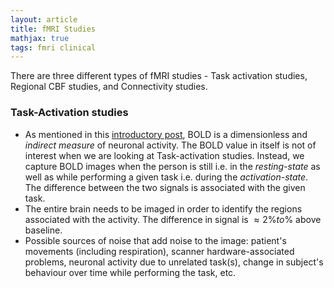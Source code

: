 ```yaml
---
layout: article
title: fMRI Studies
mathjax: true
tags: fmri clinical
---
```


There are three different types of fMRI studies - Task activation studies, Regional CBF studies, and Connectivity studies.

### Task-Activation studies
* As mentioned in this [introductory post](https://t-padma.github.io/2023/06/23/fmri-intro.html), BOLD is a dimensionless and *indirect measure* of neuronal activity. The BOLD value in itself is not of interest when we are looking at Task-activation studies. Instead, we capture BOLD images when the person is still i.e. in the *resting-state* as well as while performing a given task i.e. during the *activation-state*. The difference between the two signals is associated with the given task.
* The entire brain needs to be imaged in order to identify the regions associated with the activity. The difference in signal is $\approx 2\% to \%$ above baseline.
* Possible sources of noise that add noise to the image: patient's movements (including respiration), scanner hardware-associated problems, neuronal activity due to unrelated task(s), change in subject's behaviour over time while performing the task, etc.

